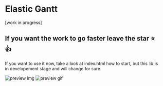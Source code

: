 # Elastic Gantt
[work in progress]

## If you want the work to go faster leave the star :star: :+1:

If you want to use it now, take a look at index.html how to start, but this lib is in developement stage and will change for sure.

![preview img](https://github.com/neuronetio/elastigantt/raw/master/elastigantt.jpg)
![preview gif](https://github.com/neuronetio/elastigantt/raw/master/elastigantt.gif)
